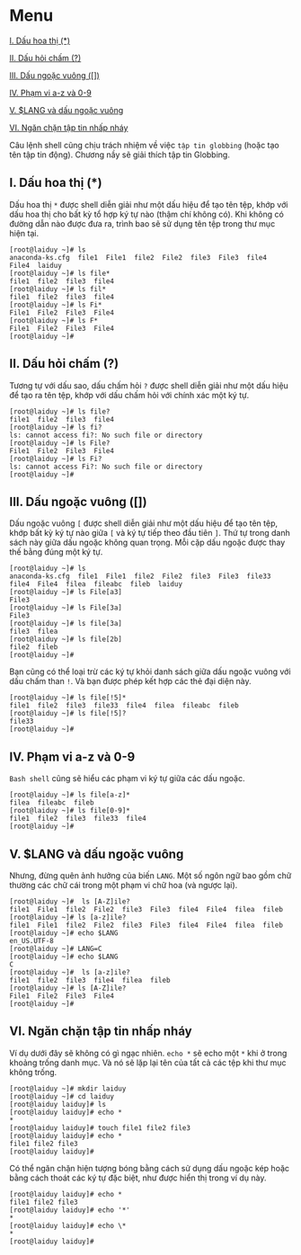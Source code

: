 # Menu
[I. Dấu hoa thị (*)](#dau_hoa_thi)

[II. Dấu hỏi chấm (?)](#dau_hoi_cham)

[III. Dấu ngoặc vuông ([])](#dau_ngoac_vuong)

[IV. Phạm vi a-z và 0-9](#pham_vi)

[V. $LANG và dấu ngoặc vuông](#LANG_va_dau_ngoac_vuong)

[VI. Ngăn chặn tập tin nhấp nháy](#ngan_chan_tap_tin_nhap_nhay)


Câu lệnh shell cũng chịu trách nhiệm về việc `tập tin globbing` (hoặc tạo tên tập tin động). Chương nầy sẽ giải thích tập tin Globbing.

<a name="dau_hoa_thi"></a>

## I. Dấu hoa thị (*)
Dấu hoa thị `*` được shell diễn giải như một dấu hiệu để tạo tên tệp, khớp với dấu hoa thị cho bất kỳ tổ hợp ký tự nào (thậm chí không có). Khi không có đường dẫn nào được đưa ra, trình bao sẽ sử dụng tên tệp trong thư mục hiện tại.
```
[root@laiduy ~]# ls
anaconda-ks.cfg  file1  File1  file2  File2  file3  File3  file4  File4  laiduy
[root@laiduy ~]# ls file*
file1  file2  file3  file4
[root@laiduy ~]# ls fil*
file1  file2  file3  file4
[root@laiduy ~]# ls Fi*
File1  File2  File3  File4
[root@laiduy ~]# ls F*
File1  File2  File3  File4
[root@laiduy ~]#
```

<a name="dau_hoi_cham"></a>

## II. Dấu hỏi chấm (?)
Tương tự với dấu sao, dấu chấm hỏi `?` được shell diễn giải như một dấu hiệu để tạo ra tên tệp, khớp với dấu chấm hỏi với chính xác một ký tự.
```
[root@laiduy ~]# ls file?
file1  file2  file3  file4
[root@laiduy ~]# ls fi?
ls: cannot access fi?: No such file or directory
[root@laiduy ~]# ls File?
File1  File2  File3  File4
[root@laiduy ~]# ls Fi?
ls: cannot access Fi?: No such file or directory
[root@laiduy ~]#
```

<a name="dau_ngoac_vuong"></a>

## III. Dấu ngoặc vuông ([])
Dấu ngoặc vuông `[` được shell diễn giải như một dấu hiệu để tạo tên tệp, khớp bất kỳ ký tự nào giữa `[` và ký tự tiếp theo đầu tiên `]`. Thứ tự trong danh sách này giữa dấu ngoặc không quan trọng. Mỗi cặp dấu ngoặc được thay thế bằng đúng một ký tự.
```
[root@laiduy ~]# ls
anaconda-ks.cfg  file1  File1  file2  File2  file3  File3  file33  file4  File4  filea  fileabc  fileb  laiduy
[root@laiduy ~]# ls File[a3]
File3
[root@laiduy ~]# ls File[3a]
File3
[root@laiduy ~]# ls file[3a]
file3  filea
[root@laiduy ~]# ls file[2b]
file2  fileb
[root@laiduy ~]#
```

Bạn cũng có thể loại trừ các ký tự khỏi danh sách giữa dấu ngoặc vuông với dấu chấm than `!`. Và bạn được phép kết hợp các thẻ đại diện này.
```
[root@laiduy ~]# ls file[!5]*
file1  file2  file3  file33  file4  filea  fileabc  fileb
[root@laiduy ~]# ls file[!5]?
file33
[root@laiduy ~]#
```

<a name="pham_vi"></a>

## IV. Phạm vi a-z và 0-9
`Bash shell` cũng sẽ hiểu các phạm vi ký tự giữa các dấu ngoặc.
```
[root@laiduy ~]# ls file[a-z]*
filea  fileabc  fileb
[root@laiduy ~]# ls file[0-9]*
file1  file2  file3  file33  file4
[root@laiduy ~]#
```

<a name="LANG_va_dau_ngoac_vuong"></a>

## V. $LANG và dấu ngoặc vuông
Nhưng, đừng quên ảnh hưởng của biến `LANG`. Một số ngôn ngữ bao gồm chữ thường các chữ cái trong một phạm vi chữ hoa (và ngược lại).
```
[root@laiduy ~]#  ls [A-Z]ile?
file1  File1  file2  File2  file3  File3  file4  File4  filea  fileb
[root@laiduy ~]# ls [a-z]ile?
file1  File1  file2  File2  file3  File3  file4  File4  filea  fileb
[root@laiduy ~]# echo $LANG
en_US.UTF-8
[root@laiduy ~]# LANG=C
[root@laiduy ~]# echo $LANG
C
[root@laiduy ~]#  ls [a-z]ile?
file1  file2  file3  file4  filea  fileb
[root@laiduy ~]# ls [A-Z]ile?
File1  File2  File3  File4
[root@laiduy ~]#
```

<a name="ngan_chan_tap_tin_nhap_nhay"></a>

## VI. Ngăn chặn tập tin nhấp nháy
Ví dụ dưới đây sẽ không có gì ngạc nhiên. `echo *` sẽ echo một `*` khi ở trong khoảng trống danh mục. Và nó sẽ lặp lại tên của tất cả các tệp khi thư mục không trống.
```
[root@laiduy ~]# mkdir laiduy
[root@laiduy ~]# cd laiduy
[root@laiduy laiduy]# ls
[root@laiduy laiduy]# echo *
*
[root@laiduy laiduy]# touch file1 file2 file3
[root@laiduy laiduy]# echo *
file1 file2 file3
[root@laiduy laiduy]# 
```

Có thể ngăn chặn hiện tượng bóng bằng cách sử dụng dấu ngoặc kép hoặc bằng cách thoát các ký tự đặc biệt, như được hiển thị trong ví dụ này.
```
[root@laiduy laiduy]# echo *
file1 file2 file3
[root@laiduy laiduy]# echo '*'
*
[root@laiduy laiduy]# echo \*
*
[root@laiduy laiduy]#
```






